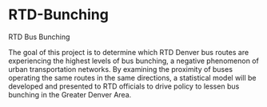 # RTD-Bunching
RTD Bus Bunching

The goal of this project is to determine which RTD Denver bus routes are experiencing the highest levels of bus bunching, a negative phenomenon of urban transportation networks. By examining the proximity of buses operating the same routes in the same directions, a statistical model will be developed and presented to RTD officials to drive policy to lessen bus bunching in the Greater Denver Area. 

